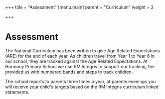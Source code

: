 +++
title = "Assessment"
[menu.main]
parent = "Curriculum"
weight = 2

+++
# Assessment

The National Curriculum has been written to give Age Related Expectations (ARE) for the end of each year. As children travel from Year 1 to Year 6 in our school, they are tracked against the Age Related Expectations. At Harmony Primary School we use RM Integris to support our tracking, the provided us with numbered bands and steps to track children.

The school reports to parents three times a year, at parents evenings you will receive your child's targets based on the RM Integris curriculum linked statements.